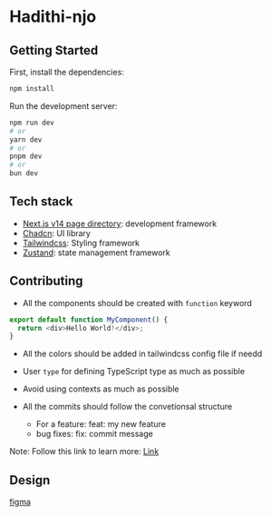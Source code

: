 # Hadithi-njo

## Getting Started

First, install the dependencies:

```bash
npm install
```

Run the development server:

```bash
npm run dev
# or
yarn dev
# or
pnpm dev
# or
bun dev
```

## Tech stack

- [Next.js v14 page directory](https://nextjs.org/docs): development framework
- [Chadcn](https://ui.shadcn.com/): UI library
- [Tailwindcss](https://tailwindcss.com/docs/installation): Styling framework
- [Zustand](https://docs.pmnd.rs/zustand/getting-started/introduction): state management framework

## Contributing

- All the components should be created with `function` keyword

```js
export default function MyComponent() {
  return <div>Hello World!</div>;
}
```

- All the colors should be added in tailwindcss config file if needd
- User `type` for defining TypeScript type as much as possible
- Avoid using contexts as much as possible
- All the commits should follow the convetionsal structure

  - For a feature: feat: my new feature
  - bug fixes: fix: commit message

Note: Follow this link to learn more: [Link](https://www.conventionalcommits.org/en/v1.0.0/)

## Design

[figma](https://www.figma.com/file/33qai5TmxoTnJBA7GeY7JW/OTT-Dark-Theme-Website-UI-Design-Template-for-Media-Streaming%2C-Movies-and-TV-(-FREE-Editable-)-(Community)?type=design&node-id=34%3A3&mode=design&t=OtEmyY65Ng7D8hBh-1)
